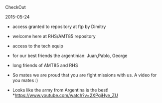 CheckOut

2015-05-24

* access granted to repository at ftp by Dimitry
* welcome here at RHS/AMT85 repository
* access to the tech equip

* for our best friends the argentinian: Juan,Pablo, George
* long friends of AMT85 and RHS
* So mates we are proud that you are fight missions with us. A video for you mates :)
* Looks like the army from Argentina is the best!
*https://www.youtube.com/watch?v=2XPgjHye_ZU